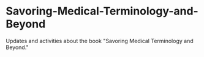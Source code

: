 # Savoring-Medical-Terminology-and-Beyond
Updates and activities about the book "Savoring Medical Terminology and Beyond."
